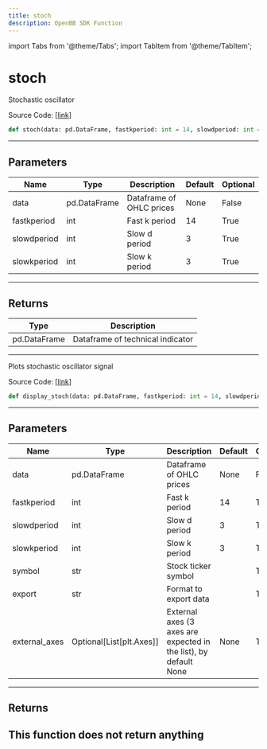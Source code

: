 ```yaml
---
title: stoch
description: OpenBB SDK Function
---
```


import Tabs from '@theme/Tabs';
import TabItem from '@theme/TabItem';

# stoch

<Tabs>
<TabItem value="model" label="Model" default>

Stochastic oscillator

Source Code: [[link](https://github.com/OpenBB-finance/OpenBBTerminal/tree/main/openbb_terminal/common/technical_analysis/momentum_model.py#L126)]
```python
def stoch(data: pd.DataFrame, fastkperiod: int = 14, slowdperiod: int = 3, slowkperiod: int = 3) -> None
```
---
## Parameters
| Name | Type | Description | Default | Optional |
| ---- | ---- | ----------- | ------- | -------- |
| data | pd.DataFrame | Dataframe of OHLC prices | None | False |
| fastkperiod | int | Fast k period | 14 | True |
| slowdperiod | int | Slow d period | 3 | True |
| slowkperiod | int | Slow k period | 3 | True |

---
## Returns
| Type | Description |
| ---- | ----------- |
| pd.DataFrame | Dataframe of technical indicator |
---


</TabItem>
<TabItem value="view" label="View">

Plots stochastic oscillator signal

Source Code: [[link](https://github.com/OpenBB-finance/OpenBBTerminal/tree/main/openbb_terminal/common/technical_analysis/momentum_view.py#L307)]
```python
def display_stoch(data: pd.DataFrame, fastkperiod: int = 14, slowdperiod: int = 3, slowkperiod: int = 3, symbol: str = "", export: str = "", external_axes: Optional[List[matplotlib.axes._axes.Axes]] = None) -> None
```
---
## Parameters
| Name | Type | Description | Default | Optional |
| ---- | ---- | ----------- | ------- | -------- |
| data | pd.DataFrame | Dataframe of OHLC prices | None | False |
| fastkperiod | int | Fast k period | 14 | True |
| slowdperiod | int | Slow d period | 3 | True |
| slowkperiod | int | Slow k period | 3 | True |
| symbol | str | Stock ticker symbol |  | True |
| export | str | Format to export data |  | True |
| external_axes | Optional[List[plt.Axes]] | External axes (3 axes are expected in the list), by default None | None | True |

---
## Returns
This function does not return anything
---


</TabItem>
</Tabs>